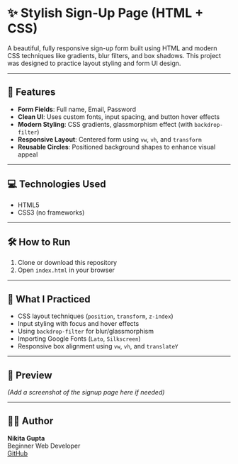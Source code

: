 # ✨ Stylish Sign-Up Page (HTML + CSS)

A beautiful, fully responsive sign-up form built using HTML and modern CSS techniques like gradients, blur filters, and box shadows. This project was designed to practice layout styling and form UI design.

---

## 📌 Features

- **Form Fields**: Full name, Email, Password
- **Clean UI**: Uses custom fonts, input spacing, and button hover effects
- **Modern Styling**: CSS gradients, glassmorphism effect (with `backdrop-filter`)
- **Responsive Layout**: Centered form using `vw`, `vh`, and `transform`
- **Reusable Circles**: Positioned background shapes to enhance visual appeal

---

## 💻 Technologies Used

- HTML5
- CSS3 (no frameworks)

---

## 🛠️ How to Run

1. Clone or download this repository
2. Open `index.html` in your browser

---

## 🧠 What I Practiced

- CSS layout techniques (`position`, `transform`, `z-index`)
- Input styling with focus and hover effects
- Using `backdrop-filter` for blur/glassmorphism
- Importing Google Fonts (`Lato`, `Silkscreen`)
- Responsive box alignment using `vw`, `vh`, and `translateY`

---

## 📸 Preview

*(Add a screenshot of the signup page here if needed)*

---

## 👩‍💻 Author

**Nikita Gupta**  
Beginner Web Developer  
[GitHub](https://github.com/coder-Nikita)
